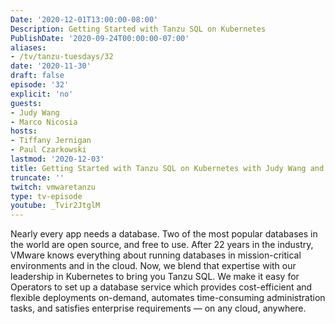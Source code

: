 ```yaml
---
Date: '2020-12-01T13:00:00-08:00'
Description: Getting Started with Tanzu SQL on Kubernetes
PublishDate: '2020-09-24T00:00:00-07:00'
aliases:
- /tv/tanzu-tuesdays/32
date: '2020-11-30'
draft: false
episode: '32'
explicit: 'no'
guests:
- Judy Wang
- Marco Nicosia
hosts:
- Tiffany Jernigan
- Paul Czarkowski
lastmod: '2020-12-03'
title: Getting Started with Tanzu SQL on Kubernetes with Judy Wang and Marco Nicosia
truncate: ''
twitch: vmwaretanzu
type: tv-episode
youtube: _Tvir2JtglM
---
```


Nearly every app needs a database. Two of the most popular databases in the world are open source, and free to use. After 22 years in the industry, VMware knows everything about running databases in mission-critical environments and in the cloud. Now, we blend that expertise with our leadership in Kubernetes to bring you Tanzu SQL. We make it easy for Operators to set up a database service which provides cost-efficient and flexible deployments on-demand, automates time-consuming administration tasks, and satisfies enterprise requirements — on any cloud, anywhere.